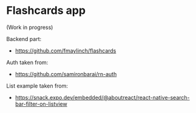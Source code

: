 # Flashcards app

(Work in progress)

Backend part:
- https://github.com/fmaylinch/flashcards

Auth taken from:
- https://github.com/samironbarai/rn-auth

List example taken from:
- https://snack.expo.dev/embedded/@aboutreact/react-native-search-bar-filter-on-listview
